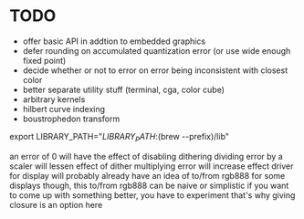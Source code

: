 # TODO

- offer basic API in addtion to embedded graphics
- defer rounding on accumulated quantization error (or use wide enough fixed point)
- decide whether or not to error on error being inconsistent with closest color
- better separate utility stuff (terminal, cga, color cube)
- arbitrary kernels
- hilbert curve indexing
- boustrophedon transform

export LIBRARY_PATH="$LIBRARY_PATH:$(brew --prefix)/lib"

an error of 0 will have the effect of disabling dithering
dividing error by a scaler will lessen effect of dither
multiplying error will increase effect
driver for display will probably already have an idea of to/from rgb888
for some displays though, this to/from rgb888 can be naive or simplistic
if you want to come up with something better, you have to experiment
that's why giving closure is an option here
